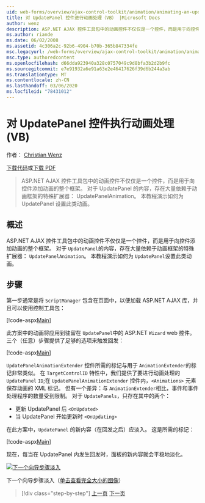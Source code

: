 ```yaml
---
uid: web-forms/overview/ajax-control-toolkit/animation/animating-an-updatepanel-control-vb
title: 对 UpdatePanel 控件进行动画处理（VB） |Microsoft Docs
author: wenz
description: ASP.NET AJAX 控件工具包中的动画控件不仅仅是一个控件，而是用于向控件添加动画的整个框架。 有关 ... 的内容
ms.author: riande
ms.date: 06/02/2008
ms.assetid: 4c306a2c-92b6-4904-b70b-365b847334fe
msc.legacyurl: /web-forms/overview/ajax-control-toolkit/animation/animating-an-updatepanel-control-vb
msc.type: authoredcontent
ms.openlocfilehash: d66dda923940a328c0757049c9d8bfa3b2d2b9fc
ms.sourcegitcommit: e7e91932a6e91a63e2e46417626f39d6b244a3ab
ms.translationtype: MT
ms.contentlocale: zh-CN
ms.lasthandoff: 03/06/2020
ms.locfileid: "78431012"
---
```

# <a name="animating-an-updatepanel-control-vb"></a>对 UpdatePanel 控件执行动画处理 (VB)

作者： [Christian Wenz](https://github.com/wenz)

[下载代码](https://download.microsoft.com/download/9/3/f/93f8daea-bebd-4821-833b-95205389c7d0/UpdatePanelAnimation1.vb.zip)或[下载 PDF](https://download.microsoft.com/download/b/6/a/b6ae89ee-df69-4c87-9bfb-ad1eb2b23373/updatepanelanimation1VB.pdf)

> ASP.NET AJAX 控件工具包中的动画控件不仅仅是一个控件，而是用于向控件添加动画的整个框架。 对于 UpdatePanel 的内容，存在大量依赖于动画框架的特殊扩展器： UpdatePanelAnimation。 本教程演示如何为 UpdatePanel 设置此类动画。

## <a name="overview"></a>概述

ASP.NET AJAX 控件工具包中的动画控件不仅仅是一个控件，而是用于向控件添加动画的整个框架。 对于 `UpdatePanel`的内容，存在大量依赖于动画框架的特殊扩展器： `UpdatePanelAnimation`。 本教程演示如何为 `UpdatePanel`设置此类动画。

## <a name="steps"></a>步骤

第一步通常是将 `ScriptManager` 包含在页面中，以便加载 ASP.NET AJAX 库，并且可以使用控制工具包：

[!code-aspx[Main](animating-an-updatepanel-control-vb/samples/sample1.aspx)]

此方案中的动画将应用到驻留在 `UpdatePanel`中的 ASP.NET `Wizard` web 控件。 三个（任意）步骤提供了足够的选项来触发回发：

[!code-aspx[Main](animating-an-updatepanel-control-vb/samples/sample2.aspx)]

`UpdatePanelAnimationExtender` 控件所需的标记与用于 `AnimationExtender`的标记非常类似。 在 `TargetControlID` 特性中，我们提供了要进行动画处理的 `UpdatePanel` `ID`;在 `UpdatePanelAnimationExtender` 控件内，`<Animations>` 元素保存动画的 XML 标记。 但有一个差异：与 `AnimationExtender`相比，事件和事件处理程序的数量受到限制。 对于 `UpdatePanels`，只存在其中的两个：

- 更新 UpdatePanel 后 `<OnUpdated>`
- 当 UpdatePanel 开始更新时 `<OnUpdating>`

在此方案中，`UpdatePanel` 的新内容（在回发之后）应淡入。 这是所需的标记：

[!code-aspx[Main](animating-an-updatepanel-control-vb/samples/sample3.aspx)]

现在，每当在 UpdatePanel 内发生回发时，面板的新内容就会平稳地淡化。

[![下一个向导步骤淡入](animating-an-updatepanel-control-vb/_static/image2.png)](animating-an-updatepanel-control-vb/_static/image1.png)

下一个向导步骤淡入（[单击查看完全大小的图像](animating-an-updatepanel-control-vb/_static/image3.png)）

> [!div class="step-by-step"]
> [上一页](changing-an-animation-using-client-side-code-vb.md)
> [下一页](dynamically-controlling-updatepanel-animations-vb.md)
